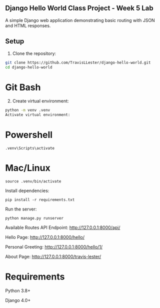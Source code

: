 ## Django Hello World Class Project - Week 5 Lab
A simple Django web application demonstrating basic routing with JSON and HTML responses.

## Setup
1.  Clone the repository:

```bash
git clone https://github.com/TravisLLester/django-hello-world.git
cd django-hello-world
```

# Git Bash
2.  Create virtual environment:
  ```bash
  python -m venv .venv
  Activate virtual environment:
  ```

# Powershell
```
.venv\Scripts\activate
```

# Mac/Linux
```
source .venv/bin/activate
```

Install dependencies:

```
pip install -r requirements.txt
```

Run the server:
```
python manage.py runserver
```

Available Routes
API Endpoint: http://127.0.0.1:8000/api/

Hello Page: http://127.0.0.1:8000/hello/

Personal Greeting: http://127.0.0.1:8000/hello/1/

About Page: http://127.0.0.1:8000/travis-lester/

# Requirements

Python 3.8+

Django 4.0+
